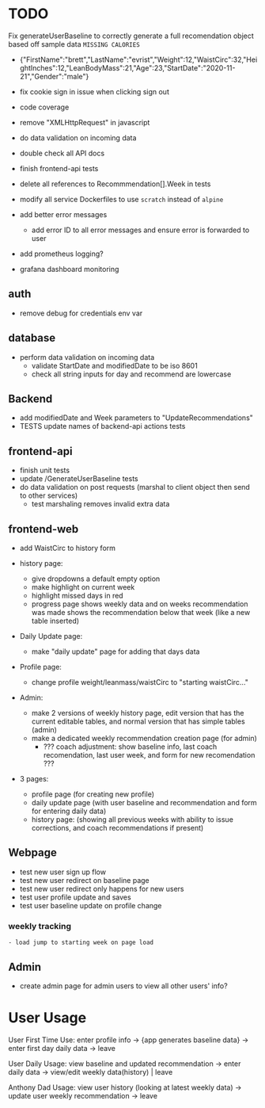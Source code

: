 # TODO


Fix generateUserBaseline to correctly generate a full recomendation object based off sample data `MISSING CALORIES`
- {"FirstName":"brett","LastName":"evrist","Weight":12,"WaistCirc":32,"HeightInches":12,"LeanBodyMass":21,"Age":23,"StartDate":"2020-11-21","Gender":"male"}

- fix cookie sign in issue when clicking sign out

- code coverage
- remove "XMLHttpRequest" in javascript

- do data validation on incoming data
- double check all API docs
- finish frontend-api tests

- delete all references to Recommmendation[].Week in tests
- modify all service Dockerfiles to use `scratch` instead of `alpine`
- add better error messages
    - add error ID to all error messages and ensure error is forwarded to user
- add prometheus logging?
- grafana dashboard monitoring


## auth
- remove debug for credentials env var

## database
- perform data validation on incoming data
    - validate StartDate and modifiedDate to be iso 8601
    - check all string inputs for day and recommend are lowercase

## Backend
- add modifiedDate and Week parameters to "UpdateRecommendations"
- TESTS update names of backend-api actions tests

## frontend-api
- finish unit tests
- update /GenerateUserBaseline tests
- do data validation on post requests (marshal to client object then send to other services)
    - test marshaling removes invalid extra data

## frontend-web
- add WaistCirc to history form
- history page: 
    - give dropdowns a default empty option
    - make highlight on current week
    - highlight missed days in red
    - progress page shows weekly data and on weeks recommendation was made shows the recommendation below that week (like a new table inserted)
- Daily Update page:
    - make "daily update" page for adding that days data
- Profile page:
    - change profile weight/leanmass/waistCirc to "starting waistCirc..."

- Admin:
    - make 2 versions of weekly history page, edit version that has the current editable tables, and normal version that has simple tables (admin)
    - make a dedicated weekly recommendation creation page (for admin)
        - ??? coach adjustment: show baseline info, last coach recomendation, last user week, and form for new recomendation ???

- 3 pages:
    - profile page (for creating new profile)
    - daily update page (with user baseline and recommendation and form for entering daily data)
    - history page:  (showing all previous weeks with ability to issue corrections, and coach recommendations if present)


## Webpage
- test new user sign up flow
- test new user redirect on baseline page
- test new user redirect only happens for new users
- test user profile update and saves
- test user baseline update on profile change
### weekly tracking
    - load jump to starting week on page load


## Admin
- create admin page for admin users to view all other users' info?



# User Usage
User First Time Use:
enter profile info -> {app generates baseline data} -> enter first day daily data -> leave

User Daily Usage:
view baseline and updated recommendation -> enter daily data -> view/edit weekly data(history) | leave

Anthony Dad Usage:
view user history (looking at latest weekly data) -> update user weekly recommendation -> leave
